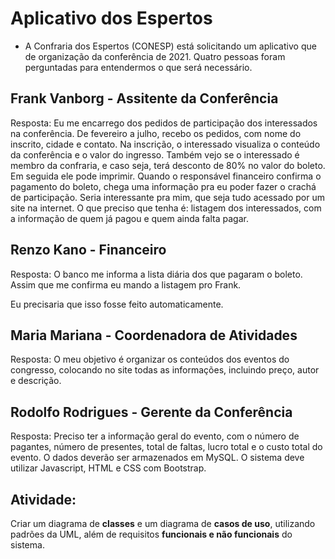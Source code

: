 # Aplicativo dos Espertos

- A Confraria dos Espertos (CONESP) está solicitando um aplicativo que de organização da conferência de 2021. Quatro pessoas foram perguntadas para entendermos o que será necessário.

## Frank Vanborg - Assitente da Conferência

Resposta: Eu me encarrego dos pedidos de participação dos interessados na conferência. De fevereiro a julho, recebo os pedidos, com nome do inscrito, cidade e contato. Na inscrição, o interessado visualiza o conteúdo da conferência e o valor do ingresso.
Também vejo se o interessado é membro da confraria, e caso seja, terá desconto de 80% no valor do boleto. Em seguida ele pode imprimir.
Quando o responsável financeiro confirma o pagamento do boleto, chega uma informação pra eu poder fazer o crachá de participação.
Seria interessante pra mim, que seja tudo acessado por um site na internet. O que preciso que tenha é: listagem dos interessados, com a informação de quem já pagou e quem ainda falta pagar.

## Renzo Kano - Financeiro

Resposta: O banco me informa a lista diária dos que pagaram o boleto. Assim que me confirma eu mando a listagem pro Frank. 

Eu precisaria que isso fosse feito automaticamente.

## Maria Mariana - Coordenadora de Atividades

Resposta: O meu objetivo é organizar os conteúdos dos eventos do congresso, colocando no site todas as informações, incluindo preço, autor e descrição.

## Rodolfo Rodrigues - Gerente da Conferência

Resposta: Preciso ter a informação geral do evento, com o número de pagantes, número de presentes, total de faltas, lucro total e o custo total do evento.
O dados deverão ser armazenados em MySQL. O sistema deve utilizar Javascript, HTML e CSS com Bootstrap.


## Atividade:
Criar um diagrama de <b>classes</b> e um diagrama de <b>casos de uso</b>, utilizando padrões da UML, além de requisitos <b>funcionais e não funcionais</b> do sistema.
